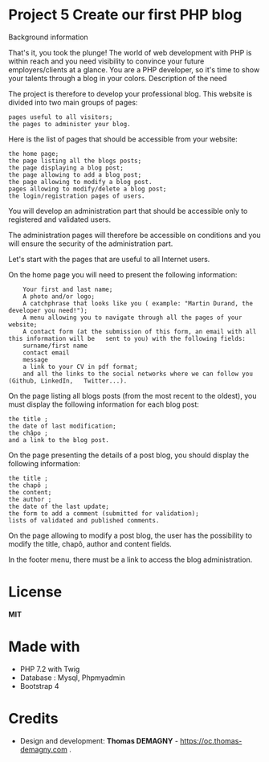 # Project 5 Create our first PHP blog

Background information

That's it, you took the plunge! The world of web development with PHP is within reach and you need visibility to convince your future employers/clients at a glance. You are a PHP developer, so it's time to show your talents through a blog in your colors.
Description of the need

The project is therefore to develop your professional blog. This website is divided into two main groups of pages:

    pages useful to all visitors;
    the pages to administer your blog.

Here is the list of pages that should be accessible from your website:

    the home page;
    the page listing all the blogs posts;
    the page displaying a blog post;
    the page allowing to add a blog post;
    the page allowing to modify a blog post.
    pages allowing to modify/delete a blog post;
    the login/registration pages of users.

You will develop an administration part that should be accessible only to registered and validated users.

The administration pages will therefore be accessible on conditions and you will ensure the security of the administration part.

Let's start with the pages that are useful to all Internet users.

On the home page you will need to present the following information:

        Your first and last name;
        A photo and/or logo;
        A catchphrase that looks like you ( example: "Martin Durand, the developer you need!");
        A menu allowing you to navigate through all the pages of your website;
        A contact form (at the submission of this form, an email with all this information will be   sent to you) with the following fields:
        surname/first name
        contact email
        message
        a link to your CV in pdf format;
        and all the links to the social networks where we can follow you (Github, LinkedIn,   Twitter...).

On the page listing all blogs posts (from the most recent to the oldest), you must display the following information for each blog post:

    the title ;
    the date of last modification;
    the châpo ;
    and a link to the blog post.

On the page presenting the details of a post blog, you should display the following information:

    the title ;
    the chapô ;
    the content;
    the author ;
    the date of the last update;
    the form to add a comment (submitted for validation);
    lists of validated and published comments.

On the page allowing to modify a post blog, the user has the possibility to modify the title, chapô, author and content fields.

In the footer menu, there must be a link to access the blog administration.
# License
**MIT**
# Made with
  - PHP 7.2 with Twig
  - Database : Mysql, Phpmyadmin
  - Bootstrap 4
# Credits
  - Design and development: **Thomas DEMAGNY** - https://oc.thomas-demagny.com .
 
